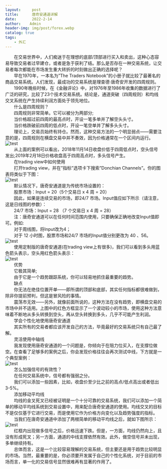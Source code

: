 ```yaml
---
layout:     post
title:      唐奇安通道详解
date:       2022-2-14
author:    Admin
header-img: img/post/forex.webp
catalog: true
tags:
    - 外汇
---
```

&emsp;&emsp;在交易世界中，人们痴迷于在理想的底部/顶部进行买入和卖出，这种心态容易导致交易者过早建仓，或者是急于获利了结。那么是否存在一种交易系统，让交易者每次都能在市场发生重大转折的时刻做出正确的选择呢？
<br>
&emsp;&emsp;早在1970年，一本名为”The Traders Notebook”的小册子就比较了最著名的商品交易系统。人们发现，最成功的交易系统是理查德·唐奇安开发的四周规则。
<br>
&emsp;&emsp;1990年晚些时候，在《金融评论》中，对1976年至1986年收集的数据进行了广泛的研究，比较了23个技术交易系统。结论是，通道突破（四周规则）和均线交叉系统在产生持续利润方面处于领先地位。
<br>
&emsp;&emsp;什么是四周规则？
<br>
&emsp;&emsp;四周规则非常简单。它可以被分为两部分;
<br>
&emsp;&emsp;当价格超过前四周的最高点时，开设一笔多单并了解空头头寸。
<br>
&emsp;&emsp;当价格跌破前四周的低点时，开设一笔空单并了解多头头寸。
<br>
&emsp;&emsp;理论上，交易员始终有持仓。然而，这种交易方法的一个明显弱点——需要注意的是，四周规则在横盘交易中并不奏效，因为价格通常在一个区间内运行。
<br>
![test](https://img.locyoo.com/1086.png)
<br>
&emsp;&emsp;从上面的案例可以看出，2018年11月14日收盘价低于四周低点时，空头信号发出;2019年2月18日价格收盘高于四周高点时，多头信号产生。
<br>
&emsp;&emsp;在trading view中如何使用
<br>
&emsp;&emsp;打开trading view，并在”指标”选项卡下搜索”Donchian Channels”。你的图表将类似于下图：
<br>
![test](https://img.locyoo.com/1087.png)
<br>
&emsp;&emsp;默认情况下，唐奇安通道是为传统市场设置的：
<br>
&emsp;&emsp;股票市场：Input = 20（5个交易日 x 4 周 = 20）
<br>
&emsp;&emsp;因此，如果是连续交易的市场，即24/7 市场。Input值应如下所示（请注意，这是日线图的参数）：
<br>
&emsp;&emsp;24/7 市场：Input = 28 （7 个交易日 x 4 周 = 28）
<br>
&emsp;&emsp;注：唐奇安通道可以在任何时间范围内使用，只要确保正确地改变Input值即可。例如:
<br>
&emsp;&emsp;对于周线图，将Input改为4；
<br>
&emsp;&emsp;对于 12 小时图，股票市场和24/7 市场的Input值分别更改为 40 、56。
<br>
![test](https://img.locyoo.com/1088.png)
<br>
&emsp;&emsp;使用定制版的唐奇安通道(在trading view上有很多)，我们可以看到多头用蓝色箭头表示，空头用红色箭头表示：
<br>
![test](https://img.locyoo.com/1089.png)
<br>
&emsp;&emsp;优势
<br>
&emsp;&emsp;它极其简单;
<br>
&emsp;&emsp;由于它是一个趋势跟踪系统，你可以轻易地抓住最重要的趋势。
<br>
&emsp;&emsp;缺点
<br>
&emsp;&emsp;你无法在绝佳位置开单——即所谓的顶部和底部，其实任何指标都很难做到，除非你提前预判，但这是冒风险的事情。
<br>
&emsp;&emsp;震荡市无效——另外，就像前面所说的，这种方法在没有趋势，即横盘交易的市场中并不适用。上图中的红色方框显示了一个波动较小的市场，使用这种方法意味着不断地从多头转换到空头，再从空头转换到多头，几乎不可能产生利润。
<br>
&emsp;&emsp;学会个性化地使用唐奇安通道
<br>
&emsp;&emsp;其实所有的交易者都应该开发自己的方法，毕竟最好的交易系统只有自己最了解。
<br>
&emsp;&emsp;灵活使用中轴线
<br>
&emsp;&emsp;我发现使用唐奇安通道的一个问题是，你倾向于在阻力位买入，在支撑位做空。在查看了足够多的案例之后，你会发现价格往往会再次测试中线，下方就是一个典型案例：
<br>
![test](https://img.locyoo.com/1090.png)
<br>
&emsp;&emsp;怎么加强信号的有效性？
<br>
&emsp;&emsp;在任何交易系统中，信号都有强弱之分。
<br>
&emsp;&emsp;我们可以添加一些因素，比如，收盘价至少比之前的高点/低点高出或者低出3-5%。
<br>
&emsp;&emsp;添加移动平均线
<br>
&emsp;&emsp;均线的金叉死叉已经被证明是一个十分可靠的交易系统，我们可以添加一个简单的移动平均线系统到交易设置中，用来配合唐奇安通道的使用。均线交叉的目标不是仅仅基于它进行交易，而是使用它作为价格方向变化以及趋势强度的指标。
<br>
&emsp;&emsp;当我们在唐奇安通道中添加了两根简单的移动平均线之后，就如下图所示：
<br>
![test](https://img.locyoo.com/1091.png)
<br>
&emsp;&emsp;红框内出现做多信号之后，价格迅速下跌。但是，一方面，均线仍然向上，且没有形成死叉；另一方面，通道的中线支撑依然有效。此外，做空信号并未出现，多单继续持有。
<br>
&emsp;&emsp;总体而言，这是一个比较容易理解的交易系统，但主要还是用于趋势比较明显的市场。当然，最重要的是，你必须要开发属于自己的个性化系统，对于目前的市场而言，单一化的交易信号显然很难再有显著的作用了。
